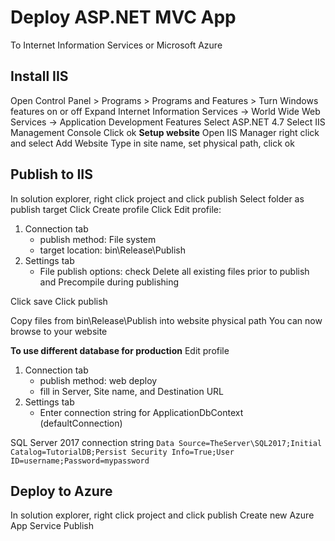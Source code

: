# Deploy ASP.NET MVC App

To Internet Information Services or Microsoft Azure

## Install IIS

Open Control Panel > Programs > Programs and Features > Turn Windows features on or off
Expand Internet Information Services -> World Wide Web Services -> Application Development Features
Select ASP.NET 4.7
Select IIS Management Console
Click ok
**Setup website**
Open IIS Manager
right click and select Add Website
Type in site name, set physical path, click ok

## Publish to IIS

In solution explorer, right click project and click publish
Select folder as publish target
Click Create profile
Click Edit profile:
1. Connection tab
    - publish method: File system
    - target location: bin\Release\Publish
2. Settings tab
    - File publish options: check Delete all existing files prior to publish and Precompile during publishing

Click save
Click publish

Copy files from bin\Release\Publish into website physical path
You can now browse to your website

**To use different database for production**
Edit profile
1. Connection tab
    - publish method: web deploy
    - fill in Server, Site name, and Destination URL
2. Settings tab
    - Enter connection string for ApplicationDbContext (defaultConnection)
SQL Server 2017 connection string
`Data Source=TheServer\SQL2017;Initial Catalog=TutorialDB;Persist Security Info=True;User ID=username;Password=mypassword`

## Deploy to Azure
In solution explorer, right click project and click publish
Create new Azure App Service
Publish
